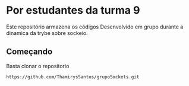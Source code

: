 # Por estudantes da turma 9

Este repositório armazena os códigos Desenvolvido em grupo durante a dinamica da trybe sobre sockeio.

## Começando

Basta clonar o repositorio

```sh
https://github.com/ThamirysSantos/grupoSockets.git
```


